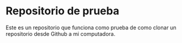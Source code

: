 # Repositorio de prueba
Este es un repositorio que funciona como prueba de como clonar un repositorio desde Github a mi computadora.
